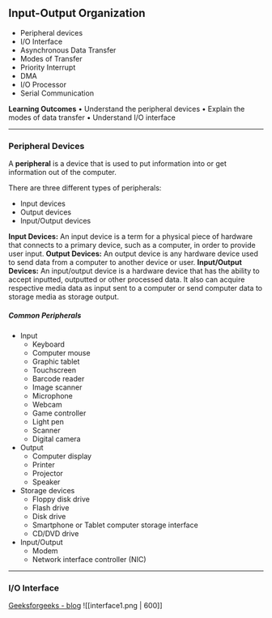 ## Input-Output Organization
- Peripheral devices
- I/O Interface
- Asynchronous Data Transfer
- Modes of Transfer
- Priority Interrupt
- DMA
- I/O Processor
- Serial Communication

__Learning Outcomes__
• Understand the peripheral devices
• Explain the modes of data transfer
• Understand I/O interface

---
### Peripheral Devices
A **peripheral** is a device that is used to put information into or get information out of the computer.

There are three different types of peripherals:
- Input devices
- Output devices
- Input/Output devices

__Input Devices:__ An input device is a term for a physical piece of hardware that connects to a primary device, such as a computer, in order to provide user input.
__Output Devices:__ An output device is any hardware device used to send data from a computer to another device or user.
__Input/Output Devices:__ An input/output device is a hardware device that has the ability to accept inputted, outputted or other processed data. It also can acquire respective media data as input sent to a computer or send computer data to storage media as storage output.

##### Common Peripherals
-   Input
    -   Keyboard
    -   Computer mouse
    -   Graphic tablet
    -   Touchscreen
    -   Barcode reader
    -   Image scanner
    -   Microphone
    -   Webcam
    -   Game controller
    -   Light pen
    -   Scanner
    -   Digital camera
-   Output
    -   Computer display
    -   Printer
    -   Projector
    -   Speaker
-   Storage devices
    -   Floppy disk drive
    -   Flash drive
    -   Disk drive
    -   Smartphone or Tablet computer storage interface
    -   CD/DVD drive
-   Input/Output
    -   Modem
    -   Network interface controller (NIC)

---
### I/O Interface
[Geeksforgeeks - blog](https://www.geeksforgeeks.org/introduction-to-input-output-interface/)
![[interface1.png | 600]]